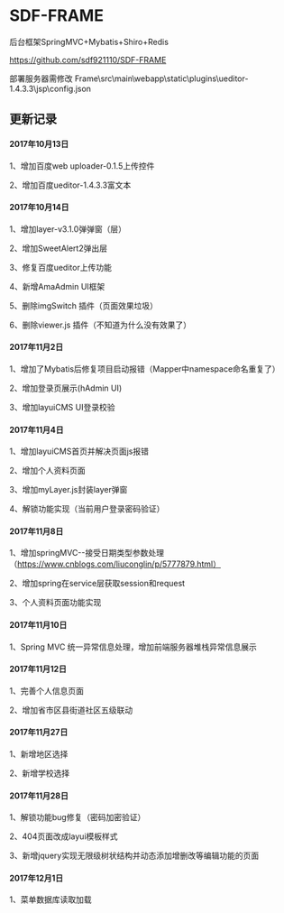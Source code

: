 # SDF-FRAME
后台框架SpringMVC+Mybatis+Shiro+Redis

https://github.com/sdf921110/SDF-FRAME

部署服务器需修改 Frame\src\main\webapp\static\plugins\ueditor-1.4.3.3\jsp\config.json

## 更新记录

#### 2017年10月13日

1、增加百度web uploader-0.1.5上传控件

2、增加百度ueditor-1.4.3.3富文本

#### 2017年10月14日

1、增加layer-v3.1.0弹弹窗（层）

2、增加SweetAlert2弹出层

3、修复百度ueditor上传功能

4、新增AmaAdmin UI框架

5、删除imgSwitch 插件（页面效果垃圾）

6、删除viewer.js 插件（不知道为什么没有效果了）

#### 2017年11月2日

1、增加了Mybatis后修复项目启动报错（Mapper中namespace命名重复了）

2、增加登录页展示(hAdmin UI)

3、增加layuiCMS UI登录校验

#### 2017年11月4日

1、增加layuiCMS首页并解决页面js报错

2、增加个人资料页面

3、增加myLayer.js封装layer弹窗

4、解锁功能实现（当前用户登录密码验证）

#### 2017年11月8日

1、增加springMVC--接受日期类型参数处理（https://www.cnblogs.com/liuconglin/p/5777879.html）

2、增加spring在service层获取session和request

3、个人资料页面功能实现

#### 2017年11月10日

1、Spring MVC 统一异常信息处理，增加前端服务器堆栈异常信息展示

#### 2017年11月12日

1、完善个人信息页面

2、增加省市区县街道社区五级联动

#### 2017年11月27日

1、新增地区选择

2、新增学校选择

#### 2017年11月28日

1、解锁功能bug修复（密码加密验证）

2、404页面改成layui模板样式

3、新增jquery实现无限级树状结构并动态添加增删改等编辑功能的页面

#### 2017年12月1日

1、菜单数据库读取加载